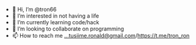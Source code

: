 - 👋 Hi, I’m @tron66
- 👀 I’m interested in not having a life
- 🌱 I’m currently learning code/hack
- 💞️ I’m looking to collaborate on programming
- 📫 How to reach me ...tusiime.ronald@gmail.com/https://t.me/tron_ron

<!---
tron66/tron66 is a ✨ special ✨ repository because its `README.md` (this file) appears on your GitHub profile.
You can click the Preview link to take a look at your changes.
--->
